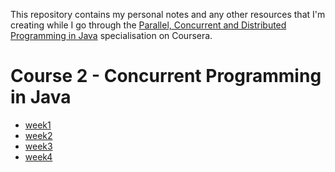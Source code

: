 This repository contains my personal notes and any other resources that I'm creating while I go through the [Parallel, Concurrent and Distributed Programming in Java](https://www.coursera.org/specializations/pcdp) specialisation on Coursera.

# Course 2 - Concurrent Programming in Java

- [week1](courses/2_concurrent_programming/week1.md)
- [week2](courses/2_concurrent_programming/week2.md)
- [week3](courses/2_concurrent_programming/week3.md)
- [week4](courses/2_concurrent_programming/week4.md)
